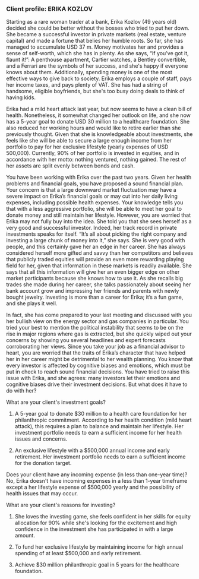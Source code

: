 ### Client profile: ERIKA KOZLOV

Starting as a rare woman trader at a bank, Erika Kozlov (49 years old) decided she could be better without the bosses who tried to put her down.  She became a successful investor in private markets (real estate, venture capital) and made a fortune that belies her humble roots.  So far, she has managed to accumulate USD 37 m. Money motivates her and provides a sense of self-worth, which she has in plenty. 
As she says, “If you've got it, flaunt it!”: A penthouse apartment, Cartier watches, a Bentley convertible, and a Ferrari are the symbols of her success, and she's happy if everyone knows about them. Additionally, spending money is one of the most effective ways to give back to society.  Erika employs a couple of staff, pays her income taxes, and pays plenty of VAT. She has had a string of handsome, eligible boyfriends, but she's too busy doing deals to think of having kids. 

Erika had a mild heart attack last year, but now seems to have a clean bill of health. Nonetheless, it somewhat changed her outlook on life, and she now has a 5-year goal to donate USD 30 million to a healthcare foundation. She also reduced her working hours and would like to retire earlier than she previously thought. Given that she is knowledgeable about investments, she feels like she will be able to secure a large enough income from her portfolio to pay for her exclusive lifestyle (yearly expenses of USD 500,000). Currently, 90% of her portfolio is invested in equities, and in accordance with her motto: nothing ventured, nothing gained. The rest of her assets are split evenly between bonds and cash.

You have been working with Erika over the past two years. Given her health problems and financial goals, you have proposed a sound financial plan. Your concern is that a large downward market fluctuation may have a severe impact on Erika’s financial goals or may cut into her daily living expenses, including possible health expenses. Your knowledge tells you that with a less aggressive portfolio, she will be able to meet her goal to donate money and still maintain her lifestyle. However, you are worried that Erika may not fully buy into the idea. She told you that she sees herself as a very good and successful investor. Indeed, her track record in private investments speaks for itself. “It’s all about picking the right company and investing a large chunk of money into it,” she says. She is very good with people, and this certainly gave her an edge in her career. She has always considered herself more gifted and savvy than her competitors and believes that publicly traded equities will provide an even more rewarding playing field for her, given that information in these markets is readily available. She says that all this information will give her an even bigger edge on other market participants because she knows how to use it. As she recalls big trades she made during her career, she talks passionately about seeing her bank account grow and impressing her friends and parents with newly bought jewelry. Investing is more than a career for Erika; it’s a fun game, and she plays it well.

In fact, she has come prepared to your last meeting and discussed with you her bullish view on the energy sector and gas companies in particular. You tried your best to mention the political instability that seems to be on the rise in major regions where gas is extracted, but she quickly wiped out your concerns by showing you several headlines and expert forecasts corroborating her views. Since you take your job as a financial advisor to heart, you are worried that the traits of Erika’s character that have helped her in her career might be detrimental to her wealth planning. You know that every investor is affected by cognitive biases and emotions, which must be put in check to reach sound financial decisions. You have tried to raise this issue with Erika, and she agrees: many investors let their emotions and cognitive biases drive their investment decisions. But what does it have to do with her?

What are your client's investment goals?
1. A 5-year goal to donate $30 million to a health care foundation for her philanthropic commitment. According to her health condition (mild heart attack), this requires a plan to balance and maintain her lifestyle. Her investment portfolio needs to earn a sufficient income for her health issues and concerns.

2. An exclusive lifestyle with a $500,000 annual income and early retirement. Her investment portfolio needs to earn a sufficient income for the donation target.

Does your client have any incoming expense (in less than one-year time)?
No, Erika doesn't have incoming expenses in a less than 1-year timeframe except a her lifestyle expense of $500,000 yearly and the possibility of health issues that may occur.

What are your client's reasons for investing?
1. She loves the investing game, she feels confident in her skills for equity allocation for 90% while she's looking for the excitement and high confidence in the investment she has participated in with a large amount. 

2. To fund her exclusive lifestyle by maintaining income for high annual spending of at least $500,000 and early retirement.

3. Achieve $30 million philanthropic goal in 5 years for the healthcare foundation.
